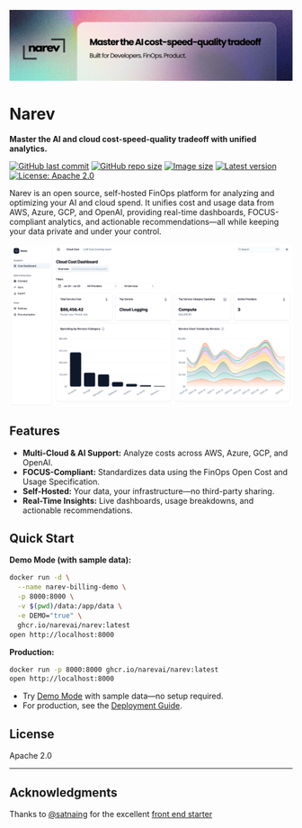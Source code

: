 ![Narev Banner](./.github/assets/banner.png)
# Narev

**Master the AI and cloud cost-speed-quality tradeoff with unified analytics.**

[![GitHub last commit](https://img.shields.io/github/last-commit/narevai/narev)](https://github.com/narevai/narev/commits)
[![GitHub repo size](https://img.shields.io/github/repo-size/narevai/narev)](https://github.com/narevai/narev)
[![Image size](https://ghcr-badge.egpl.dev/narevai/narev/size)](https://github.com/narevai/narev/pkgs/container/narev)
[![Latest version](https://ghcr-badge.egpl.dev/narevai/narev/latest_tag?trim=major&label=latest)](https://github.com/narevai/narev/pkgs/container/narev)
[![License: Apache 2.0](https://img.shields.io/badge/License-Apache%202.0-blue.svg)](LICENSE)

Narev is an open source, self-hosted FinOps platform for analyzing and optimizing your AI and cloud spend. It unifies cost and usage data from AWS, Azure, GCP, and OpenAI, providing real-time dashboards, FOCUS-compliant analytics, and actionable recommendations—all while keeping your data private and under your control.

![Narev Dashboard](./.github/assets/screenshot.png)

## Features

- **Multi-Cloud & AI Support:** Analyze costs across AWS, Azure, GCP, and OpenAI.
- **FOCUS-Compliant:** Standardizes data using the FinOps Open Cost and Usage Specification.
- **Self-Hosted:** Your data, your infrastructure—no third-party sharing.
- **Real-Time Insights:** Live dashboards, usage breakdowns, and actionable recommendations.

## Quick Start

**Demo Mode (with sample data):**
```bash
docker run -d \
  --name narev-billing-demo \
  -p 8000:8000 \
  -v $(pwd)/data:/app/data \
  -e DEMO="true" \
  ghcr.io/narevai/narev:latest
open http://localhost:8000
```

**Production:**
```bash
docker run -p 8000:8000 ghcr.io/narevai/narev:latest
open http://localhost:8000
```

- Try [Demo Mode](https://www.narev.ai/docs/) with sample data—no setup required.
- For production, see the [Deployment Guide](https://www.narev.ai/docs/getting-started/deployment.html).

## License

Apache 2.0

---

## Acknowledgments

Thanks to [@satnaing](https://github.com/satnaing) for the excellent [front end starter](https://github.com/satnaing/shadcn-admin/tree/main)

